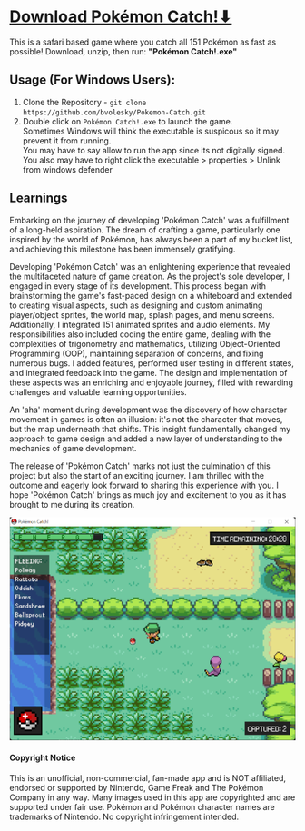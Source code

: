 # [Download Pokémon Catch!⬇](https://github.com/bvolesky/Pokemon-Catch/archive/refs/heads/main.zip)
This is a safari based game where you catch all 151 Pokémon as fast as possible!
Download, unzip, then run: **"Pokémon Catch!.exe"**

## Usage (For Windows Users):
1. Clone the Repository - ```git clone https://github.com/bvolesky/Pokemon-Catch.git```
2. Double click on ```Pokémon Catch!.exe``` to launch the game.  
Sometimes Windows will think the executable is suspicous so it may prevent it from running.  
You may have to say allow to run the app since its not digitally signed.  
You also may have to right click the executable > properties > Unlink from windows defender  

## Learnings
Embarking on the journey of developing 'Pokémon Catch' was a fulfillment of a long-held aspiration. The dream of crafting a game, particularly one inspired by the world of Pokémon, has always been a part of my bucket list, and achieving this milestone has been immensely gratifying.

Developing 'Pokémon Catch' was an enlightening experience that revealed the multifaceted nature of game creation. As the project's sole developer, I engaged in every stage of its development. This process began with brainstorming the game's fast-paced design on a whiteboard and extended to creating visual aspects, such as designing and custom animating player/object sprites, the world map, splash pages, and menu screens. Additionally, I integrated 151 animated sprites and audio elements. My responsibilities also included coding the entire game, dealing with the complexities of trigonometry and mathematics, utilizing Object-Oriented Programming (OOP), maintaining separation of concerns, and fixing numerous bugs. I added features, performed user testing in different states, and integrated feedback into the game. The design and implementation of these aspects was an enriching and enjoyable journey, filled with rewarding challenges and valuable learning opportunities.

An 'aha' moment during development was the discovery of how character movement in games is often an illusion: it's not the character that moves, but the map underneath that shifts. This insight fundamentally changed my approach to game design and added a new layer of understanding to the mechanics of game development.

The release of 'Pokémon Catch' marks not just the culmination of this project but also the start of an exciting journey. I am thrilled with the outcome and eagerly look forward to sharing this experience with you. I hope 'Pokémon Catch' brings as much joy and excitement to you as it has brought to me during its creation.


[![Loading Image](/assets/images/screens/launch/game_play.png)](https://github.com/bvolesky/Pokemon-Catch/archive/refs/heads/main.zip)
#### Copyright Notice
This is an unofficial, non-commercial, fan-made app and is NOT affiliated, endorsed or supported by Nintendo, Game Freak and The Pokémon Company in any way. Many images used in this app are copyrighted and are supported under fair use. Pokémon and Pokémon character names are trademarks of Nintendo. No copyright infringement intended.
